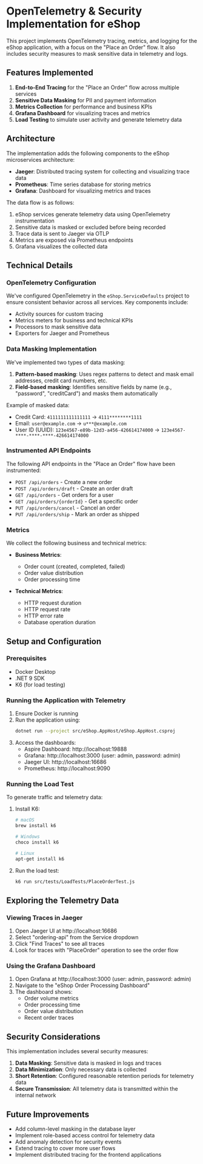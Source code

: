 # OpenTelemetry & Security Implementation for eShop

This project implements OpenTelemetry tracing, metrics, and logging for the eShop application, with a focus on the "Place an Order" flow. It also includes security measures to mask sensitive data in telemetry and logs.

## Features Implemented

1. **End-to-End Tracing** for the "Place an Order" flow across multiple services
2. **Sensitive Data Masking** for PII and payment information
3. **Metrics Collection** for performance and business KPIs
4. **Grafana Dashboard** for visualizing traces and metrics
5. **Load Testing** to simulate user activity and generate telemetry data

## Architecture

The implementation adds the following components to the eShop microservices architecture:

- **Jaeger**: Distributed tracing system for collecting and visualizing trace data
- **Prometheus**: Time series database for storing metrics
- **Grafana**: Dashboard for visualizing metrics and traces

The data flow is as follows:
1. eShop services generate telemetry data using OpenTelemetry instrumentation
2. Sensitive data is masked or excluded before being recorded
3. Trace data is sent to Jaeger via OTLP
4. Metrics are exposed via Prometheus endpoints
5. Grafana visualizes the collected data

## Technical Details

### OpenTelemetry Configuration

We've configured OpenTelemetry in the `eShop.ServiceDefaults` project to ensure consistent behavior across all services. Key components include:

- Activity sources for custom tracing
- Metrics meters for business and technical KPIs
- Processors to mask sensitive data
- Exporters for Jaeger and Prometheus

### Data Masking Implementation

We've implemented two types of data masking:

1. **Pattern-based masking**: Uses regex patterns to detect and mask email addresses, credit card numbers, etc.
2. **Field-based masking**: Identifies sensitive fields by name (e.g., "password", "creditCard") and masks them automatically

Example of masked data:
- Credit Card: `4111111111111111` → `4111********1111`
- Email: `user@example.com` → `u***@example.com`
- User ID (UUID): `123e4567-e89b-12d3-a456-426614174000` → `123e4567-****-****-****-426614174000`

### Instrumented API Endpoints

The following API endpoints in the "Place an Order" flow have been instrumented:

- `POST /api/orders` - Create a new order
- `POST /api/orders/draft` - Create an order draft
- `GET /api/orders` - Get orders for a user
- `GET /api/orders/{orderId}` - Get a specific order
- `PUT /api/orders/cancel` - Cancel an order
- `PUT /api/orders/ship` - Mark an order as shipped

### Metrics

We collect the following business and technical metrics:

- **Business Metrics**:
  - Order count (created, completed, failed)
  - Order value distribution
  - Order processing time

- **Technical Metrics**:
  - HTTP request duration
  - HTTP request rate
  - HTTP error rate
  - Database operation duration

## Setup and Configuration

### Prerequisites

- Docker Desktop
- .NET 9 SDK
- K6 (for load testing)

### Running the Application with Telemetry

1. Ensure Docker is running
2. Run the application using:
   ```bash
   dotnet run --project src/eShop.AppHost/eShop.AppHost.csproj
   ```
3. Access the dashboards:
   - Aspire Dashboard: http://localhost:19888
   - Grafana: http://localhost:3000 (user: admin, password: admin)
   - Jaeger UI: http://localhost:16686
   - Prometheus: http://localhost:9090

### Running the Load Test

To generate traffic and telemetry data:

1. Install K6:
   ```bash
   # macOS
   brew install k6
   
   # Windows
   choco install k6
   
   # Linux
   apt-get install k6
   ```

2. Run the load test:
   ```bash
   k6 run src/tests/LoadTests/PlaceOrderTest.js
   ```

## Exploring the Telemetry Data

### Viewing Traces in Jaeger

1. Open Jaeger UI at http://localhost:16686
2. Select "ordering-api" from the Service dropdown
3. Click "Find Traces" to see all traces
4. Look for traces with "PlaceOrder" operation to see the order flow

### Using the Grafana Dashboard

1. Open Grafana at http://localhost:3000 (user: admin, password: admin)
2. Navigate to the "eShop Order Processing Dashboard"
3. The dashboard shows:
   - Order volume metrics
   - Order processing time
   - Order value distribution
   - Recent order traces

## Security Considerations

This implementation includes several security measures:

1. **Data Masking**: Sensitive data is masked in logs and traces
2. **Data Minimization**: Only necessary data is collected
3. **Short Retention**: Configured reasonable retention periods for telemetry data
4. **Secure Transmission**: All telemetry data is transmitted within the internal network

## Future Improvements

- Add column-level masking in the database layer
- Implement role-based access control for telemetry data
- Add anomaly detection for security events
- Extend tracing to cover more user flows
- Implement distributed tracing for the frontend applications
